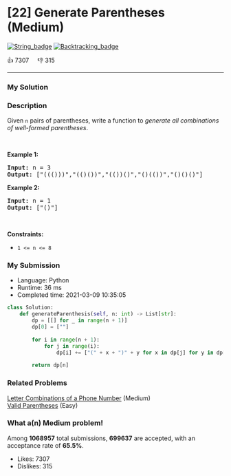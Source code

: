 # [22] Generate Parentheses (Medium)

[![String_badge](https://img.shields.io/badge/topic-String-green.svg)](https://leetcode.com/problems/generate-parentheses/)  [![Backtracking_badge](https://img.shields.io/badge/topic-Backtracking-green.svg)](https://leetcode.com/problems/generate-parentheses/) 

:+1: 7307 &nbsp; &nbsp; :thumbsdown: 315

---

### My Solution


### Description
<p>Given <code>n</code> pairs of parentheses, write a function to <em>generate all combinations of well-formed parentheses</em>.</p>

<p>&nbsp;</p>
<p><strong>Example 1:</strong></p>
<pre><strong>Input:</strong> n = 3
<strong>Output:</strong> ["((()))","(()())","(())()","()(())","()()()"]
</pre><p><strong>Example 2:</strong></p>
<pre><strong>Input:</strong> n = 1
<strong>Output:</strong> ["()"]
</pre>
<p>&nbsp;</p>
<p><strong>Constraints:</strong></p>

<ul>
	<li><code>1 &lt;= n &lt;= 8</code></li>
</ul>



### My Submission

- Language: Python
- Runtime: 36 ms
- Completed time: 2021-03-09 10:35:05

```Python
class Solution:
    def generateParenthesis(self, n: int) -> List[str]:
        dp = [[] for _ in range(n + 1)]
        dp[0] = [""]
        
        for i in range(n + 1):
            for j in range(i):
                dp[i] += ["(" + x + ")" + y for x in dp[j] for y in dp[i - j - 1]]
        
        return dp[n]
```


### Related Problems
[Letter Combinations of a Phone Number](https://leetcode.com/problems/letter-combinations-of-a-phone-number/) (Medium) <br>
[Valid Parentheses](https://leetcode.com/problems/valid-parentheses/) (Easy) <br>



### What a(n) Medium problem!
Among **1068957** total submissions, **699637** are accepted, with an acceptance rate of **65.5%**. <br>

- Likes: 7307
- Dislikes: 315

